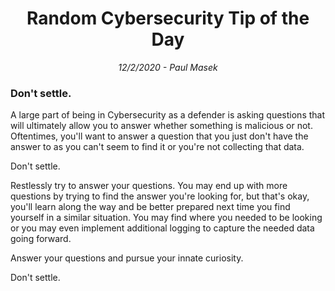 <div align="center"><h1>Random Cybersecurity Tip of the Day</h1></div>
<div align="center"> <i>12/2/2020 - Paul Masek</i> </div>

### Don't settle.

A large part of being in Cybersecurity as a defender is asking questions that will ultimately allow you to answer whether something is malicious or not. Oftentimes, you'll want to answer a question that you just don't have the answer to as you can't seem to find it or you're not collecting that data.

Don't settle.

Restlessly try to answer your questions. You may end up with more questions by trying to find the answer you're looking for, but that's okay, you'll learn along the way and be better prepared next time you find yourself in a similar situation. You may find where you needed to be looking or you may even implement additional logging to capture the needed data going forward.

Answer your questions and pursue your innate curiosity.

Don't settle.